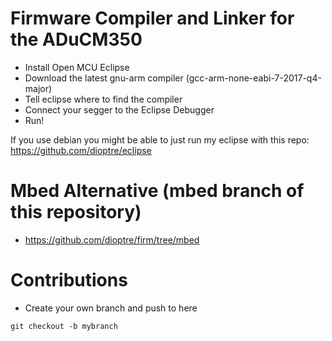 # Firmware Compiler and Linker for the ADuCM350

* Install Open MCU Eclipse
* Download the latest gnu-arm compiler (gcc-arm-none-eabi-7-2017-q4-major)
* Tell eclipse where to find the compiler
* Connect your segger to the Eclipse Debugger
* Run!

If you use debian you might be able to just run my eclipse with this repo:
https://github.com/dioptre/eclipse


# Mbed Alternative (mbed branch of this repository)

* https://github.com/dioptre/firm/tree/mbed

# Contributions
* Create your own branch and push to here
```
git checkout -b mybranch
```

